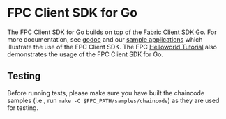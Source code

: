 # FPC Client SDK for Go

The FPC Client SDK for Go builds on top of the [Fabric Client SDK Go](https://godoc.org/github.com/hyperledger/fabric-sdk-go).
For more documentation, see [godoc](https://pkg.go.dev/github.com/hyperledger/fabric-private-chaincode/client_sdk/go/)
and our [sample applications](../../samples/application/) which illustrate the use of the FPC Client SDK.
The FPC [Helloworld Tutorial](../../samples/chaincode/helloworld) also demonstrates the usage of the FPC Client SDK for Go.

## Testing
Before running tests, please make sure you have built the chaincode samples (i.e., run `make -C $FPC_PATH/samples/chaincode`) as they are used for testing.
